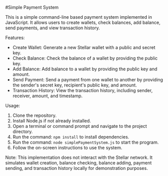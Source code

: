 #Simple Payment System

This is a simple command-line based payment system implemented in JavaScript. It allows users to create wallets, check balances, add balance, send payments, and view transaction history.

Features:
- Create Wallet: Generate a new Stellar wallet with a public and secret key.
- Check Balance: Check the balance of a wallet by providing the public key.
- Add Balance: Add balance to a wallet by providing the public key and amount.
- Send Payment: Send a payment from one wallet to another by providing the sender's secret key, recipient's public key, and amount.
- Transaction History: View the transaction history, including sender, receiver, amount, and timestamp.

Usage:
1. Clone the repository.
2. Install Node.js if not already installed.
3. Open a terminal or command prompt and navigate to the project directory.
4. Run the command: `npm install` to install dependencies.
5. Run the command: `node simplePaymentSystem.js` to start the program.
6. Follow the on-screen instructions to use the system.

Note: This implementation does not interact with the Stellar network. It simulates wallet creation, balance checking, balance adding, payment sending, and transaction history locally for demonstration purposes.
